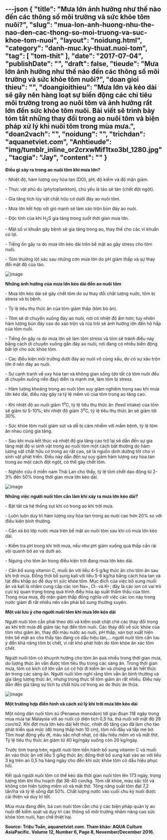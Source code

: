 ---json
{
    "title": "Mưa lớn ảnh hưởng như thế nào đến các thông số môi trường và sức khỏe tôm nuôi?",
    "slug": "mua-lon-anh-huong-nhu-the-nao-den-cac-thong-so-moi-truong-va-suc-khoe-tom-nuoi",
    "layout": "noidung.html",
    "category": "danh-muc.ky-thuat.nuoi-tom",
    "tag": [
        "tom-thit"
    ],
    "date": "2017-07-04",
    "publishDate": "",
    "draft": false,
    "tieude": "Mưa lớn ảnh hưởng như thế nào đến các thông số môi trường và sức khỏe tôm nuôi?",
    "doan gioi thieu": "",
    "doangioithieu": "Mưa lớn và kéo dài sẽ gây nên hàng loạt sự biến động các chỉ tiêu môi trường trong ao nuôi tôm và ảnh hưởng rất lớn đến sức khỏe tôm nuôi. Bài viết sẽ trình bày tóm tắt những thay đổi trong ao nuôi tôm và biện pháp xử lý khi nuôi tôm trong mùa mưa.",
    "doan2vach": "",
    "noidung": "",
    "trichdan": "aquanetviet.com",
    "Anhtieude": "img/tumblr_inline_or2crxwMif1txo3bl_1280.jpg",
    "tacgia": "Jay",
    "__content__": ""
}
---
<p><strong>Điều g&igrave; xảy ra trong ao nu&ocirc;i t&ocirc;m khi mưa lớn?</strong>&nbsp;</p>

<p>- Nhiệt độ, h&agrave;m lượng oxy h&ograve;a tan (DO), pH, độ kiềm v&agrave; độ mặn giảm.</p>

<p>- Thực vật ph&ugrave; du (phytoplankton), chủ yếu l&agrave; tảo sẽ t&agrave;n (chết đột ngột).</p>

<p>- Gia tăng t&iacute;ch lũy vật chất hữu cơ dưới đ&aacute;y ao nu&ocirc;i t&ocirc;m.</p>

<p>- Mưa lớn kết hợp với gi&oacute; mạnh sẽ l&agrave;m x&aacute;o trộn b&ugrave;n đ&aacute;y ao nu&ocirc;i.</p>

<p>- Độc t&iacute;nh của kh&iacute; H<sub>2</sub>S gia tăng trong suốt thời gian mưa lớn.</p>

<p>- Mật số vi khuẩn g&acirc;y bệnh sẽ gia tăng trong ao, thay thế cho c&aacute;c vi khuẩn c&oacute; lợi.</p>

<p>- Tiếng ồn g&acirc;y ra do mưa lớn k&eacute;o d&agrave;i tr&ecirc;n bề mặt ao g&acirc;y stress cho t&ocirc;m nu&ocirc;i.</p>

<p>- T&ocirc;m thường lột x&aacute;c sau những cơn mưa lớn do pH giảm thấp v&agrave; sự thay đổi mật độ của tảo.&nbsp;</p>

<p><img alt="image" src="http://68.media.tumblr.com/9fe585c1cd92731a56efaa6812949415/tumblr_inline_or2cxxGnYx1txo3bl_1280.jpg" /></p>

<p><strong>Những ảnh hưởng của mưa lớn k&eacute;o d&agrave;i đến ao nu&ocirc;i t&ocirc;m</strong>&nbsp;</p>

<p>- Mưa lớn k&eacute;o d&agrave;i sẽ g&acirc;y chết t&ocirc;m do sự thay đổi chất lượng nước, t&ocirc;m bị stress v&agrave; bị bệnh.</p>

<p>- Tỷ lệ ti&ecirc;u thụ thức ăn của t&ocirc;m giảm thấp (t&ocirc;m bỏ ăn).</p>

<p>- T&ocirc;m sẽ di chuyển xuống đ&aacute;y ao nu&ocirc;i, nơi c&oacute; nhiệt độ ấm hơn; tuy nhi&ecirc;n h&agrave;m lượng b&ugrave;n đ&aacute;y cao do x&aacute;o trộn v&agrave; rửa tr&ocirc;i sẽ ảnh hướng lớn đến h&ocirc; hấp của t&ocirc;m nu&ocirc;i.</p>

<p>- Tiếng ồn g&acirc;y ra do mưa lớn sẽ l&agrave;m t&ocirc;m stress v&agrave; t&ocirc;m sẽ tr&aacute;nh điều n&agrave;y bằng c&aacute;ch di chuyển xuống gần đ&aacute;y ao nu&ocirc;i, nơi đang c&oacute; nhiều biến động bất lợi cho sức khỏe t&ocirc;m.</p>

<p>- C&aacute;c điều kiện m&ocirc;i trường dưới đ&aacute;y ao nu&ocirc;i v&ocirc; c&ugrave;ng xấu, do c&oacute; sự x&aacute;o trộn lớn ở nền đ&aacute;y ao nu&ocirc;i.</p>

<p>- Sự cạnh tranh về oxy h&ograve;a tan v&agrave; kh&ocirc;ng gian sống (do tất cả t&ocirc;m nu&ocirc;i đều di chuyển xuống nền đ&aacute;y) diễn ra mạnh mẽ, l&agrave;m t&ocirc;m bị stress.</p>

<p>- H&agrave;m lượng kho&aacute;ng trong ao nu&ocirc;i t&ocirc;m suy giảm nghi&ecirc;m trọng sau khi mưa lớn k&eacute;o d&agrave;i, điều n&agrave;y g&acirc;y ra tỷ lệ mềm vỏ của t&ocirc;m trong ao tăng cao.</p>

<p>- Khi nhiệt độ ao nu&ocirc;i giảm 1<sup>o</sup>C, tỷ lệ ti&ecirc;u thụ thức ăn (feed intake) của t&ocirc;m sẽ giảm từ 5-10%; khi nhiệt độ giảm 3<sup>o</sup>C, tỷ lệ ti&ecirc;u thụ thức ăn sẽ giảm tới 30%.</p>

<p>- Sức khỏe t&ocirc;m nu&ocirc;i giảm s&uacute;t v&agrave; dễ bị cảm nhiễm với mầm bệnh, tỷ lệ t&ocirc;m ăn nhau cũng gia tăng.</p>

<p>- Sau khi mưa kết th&uacute;c v&agrave; nhiệt độ gia tăng cao trở lại sẽ dẫn đến sự gia tăng mật độ vi sinh vật trong ao nu&ocirc;i t&ocirc;m một c&aacute;ch bất thường do h&agrave;m lượng vật chất hữu cơ trong ao rất cao, sẽ l&agrave; nguồn dinh dưỡng tốt cho vi sinh vật ph&aacute;t triển. Điều n&agrave;y dẫn đến sự suy giảm h&agrave;m lượng oxy h&ograve;a tan trong ao một c&aacute;ch đột ngột, c&oacute; thể g&acirc;y chết t&ocirc;m.</p>

<p>- Nghi&ecirc;n cứu ở miền nam Th&aacute;i Lan cho thấy, tỷ lệ t&ocirc;m chết dao động từ 2-3% đến 50% trong thời gian mưa lớn k&eacute;o d&agrave;i. &nbsp; &nbsp; &nbsp; &nbsp;&nbsp;</p>

<p><img alt="image" src="http://68.media.tumblr.com/efbbeb112bcde4d0b309710a13aa5e5f/tumblr_inline_or2d0oena01txo3bl_1280.jpg" /></p>

<p><strong>Những việc người nu&ocirc;i t&ocirc;m cần l&agrave;m khi xảy ra mưa lớn k&eacute;o d&agrave;i?</strong>&nbsp;</p>

<p>- Bật tất cả hệ thống sụt kh&iacute; c&oacute; trong ao khi trời mưa.</p>

<p>- Lu&ocirc;n lu&ocirc;n duy tr&igrave; h&agrave;m lượng oxy h&ograve;a tan trong ao nu&ocirc;i cao hơn 20% so với điều kiện b&igrave;nh thường.</p>

<p>- Cần xả bỏ lớp nước mưa tr&ecirc;n bề mặt ao nu&ocirc;i t&ocirc;m sau khi c&oacute; mưa lớn k&eacute;o d&agrave;i.</p>

<p>- Kiểm tra pH trong khi trời mưa, nếu như pH giảm xuống qu&aacute; thấp cần rải v&ocirc;i quanh bờ ao v&agrave; dưới ao.</p>

<p>- Ngưng cho t&ocirc;m ăn trong điều kiện trời đang mưa lớn k&eacute;o d&agrave;i.</p>

<p>- Cần bổ sung vitamin C, muối ăn với liều 4-5 g/kg thức ăn cho t&ocirc;m ăn sau khi trời mưa. Đồng thời bổ sung kali với liều 5-6 kg/ha bằng c&aacute;ch h&ograve;a tan v&agrave; tạt đều khắp ao để duy tr&igrave; sức khỏe t&ocirc;m. Mục đ&iacute;ch của việc bổ sung muối ăn v&agrave; kali l&agrave; nhằm cung cấp c&aacute;c ion Na+, Cl- v&agrave; K+; đ&acirc;y l&agrave; c&aacute;c ion c&oacute; vai tr&ograve; cực kỳ quan trọng trong qu&aacute; tr&igrave;nh điều h&ograve;a &aacute;p suất thẩm thấu của t&ocirc;m. Trong m&ugrave;a mưa, độ mặn giảm thấp đồng nghĩa với việc c&aacute;c ion n&agrave;y trong nước giảm đi rất nhiều n&ecirc;n cần phải bổ sung thường xuy&ecirc;n. &nbsp;&nbsp;</p>

<p><strong>Một v&agrave;i lưu &yacute; cho người nu&ocirc;i t&ocirc;m khi mưa lớn k&eacute;o d&agrave;i</strong>&nbsp;</p>

<p>Người nu&ocirc;i t&ocirc;m cần phải theo d&otilde;i v&agrave; kiểm so&aacute;t chặt chẻ c&aacute;c thay đổi trong ao khi trời mưa để giảm t&aacute;c hại đến t&ocirc;m nu&ocirc;i. C&aacute;c thay đổi về sức khỏe của t&ocirc;m như giảm ăn, thay đổi m&agrave;u nước ao nu&ocirc;i, pH thấp, v&aacute;n bọt xuất hiện tr&ecirc;n bề mặt ao cho thấy tảo đang c&oacute; dấu hiệu t&agrave;n,&hellip; người nu&ocirc;i t&ocirc;m cần lưu &yacute; đến khả năng t&ocirc;m bị chết, v&igrave; rất kh&oacute; ph&aacute;t hiện do t&ocirc;m khỏe ăn x&aacute;c t&ocirc;m chết.&nbsp;</p>

<p>Người nu&ocirc;i t&ocirc;m c&oacute; khuynh hướng cho t&ocirc;m ăn qu&aacute; nhiều trong thời gian mưa, do lượng thức ăn vẫn được t&ocirc;m ti&ecirc;u thụ trong c&aacute;c s&agrave;ng ăn. Trong thời gian mưa, t&ocirc;m c&oacute; k&iacute;ch cỡ lớn vẫn c&oacute; cơ hội đi kiếm ăn v&agrave; ch&uacute;ng sẽ ăn hết thức ăn trong c&aacute;c s&agrave;ng ăn. Người nu&ocirc;i t&ocirc;m nghĩ rằng t&ocirc;m vẫn ăn b&igrave;nh thường v&agrave; gia tăng lượng thức ăn, nhưng trong thực tế t&ocirc;m giảm ăn rất nhiều. Điều n&agrave;y dẫn đến gia tăng sự t&iacute;ch tụ chất hữu cơ trong ao do thức ăn thừa. &nbsp;&nbsp;</p>

<p><img alt="image" src="http://68.media.tumblr.com/24112a91de87b1428721c06d6ce8d03c/tumblr_inline_or2cyiHZkV1txo3bl_1280.jpg" /></p>

<p><strong>Một trường hợp điển h&igrave;nh v&agrave; c&aacute;ch xử l&yacute; khi trời mưa lớn k&eacute;o d&agrave;i</strong>&nbsp;</p>

<p>Một n&ocirc;ng d&acirc;n nu&ocirc;i t&ocirc;m s&uacute; (Penaeus monodon) tới giai đoạn 118 ng&agrave;y trong m&ugrave;a mưa tại Malaysia với ao nu&ocirc;i c&oacute; diện t&iacute;ch 0,5 ha, thả nu&ocirc;i với mật độ 28 con/m2. Khi đợt mưa lớn k&eacute;o d&agrave;i kết th&uacute;c, nhiệt độ tăng cao đ&atilde; l&agrave;m cho tảo ph&aacute;t triển qu&aacute; mức (độ trong thấp hơn 10 cm), t&ocirc;m nổi đầu v&agrave; tấp m&eacute; bờ. T&ocirc;m hoạt động yếu ớt, m&agrave;u sắc nhợt nhạt, c&oacute; dấu hiệu mềm vỏ v&agrave; mất thịt. Tỷ lệ ti&ecirc;u thụ thức ăn giảm từ 40 kg/ng&agrave;y xuống c&ograve;n 20 kg/ng&agrave;y.</p>

<p>Trước t&igrave;nh trạng tr&ecirc;n, người nu&ocirc;i t&ocirc;m tiến h&agrave;nh bổ sung vitamin C v&agrave; muối ăn v&agrave;o thức ăn với liều 5 g/kg thức ăn; đồng thời bổ sung kali v&agrave;o ao với liều 3 kg tr&ecirc;n ao 0,5 ha h&agrave;ng ng&agrave;y cho đến khi sức khỏe t&ocirc;m c&oacute; dấu hiệu phục hồi. &nbsp;</p>

<p>Kết quả người nu&ocirc;i t&ocirc;m c&oacute; thể k&eacute;o d&agrave;i thời gian nu&ocirc;i t&ocirc;m l&ecirc;n 173 ng&agrave;y, trọng lượng t&ocirc;m khi thu hoạch đạt 38-40 con/kg. T&ocirc;m rất khỏe, m&agrave;u sắc tốt v&agrave; kh&ocirc;ng c&ograve;n hiện tượng mềm vỏ v&agrave; mất thịt. Tổng năng suất t&ocirc;m đạt 7,2 tấn/ha v&agrave; tỷ lệ sống đạt 50%. Chất lượng nước v&agrave;o cuối chu kỳ nu&ocirc;i được cải thiện v&agrave; duy tr&igrave; tốt.</p>

<p>M&ugrave;a mưa đang đến, b&agrave; con nu&ocirc;i t&ocirc;m cần ch&uacute; &yacute; c&aacute;c biện ph&aacute;p quản l&yacute; ao nu&ocirc;i để kiểm so&aacute;t v&agrave; duy tr&igrave; c&aacute;c th&ocirc;ng số m&ocirc;i trường nhằm n&acirc;ng cao sức khỏe t&ocirc;m nu&ocirc;i, hạn chế thiệt hại. &nbsp;</p>

<p><strong>Source: Triệu Tuấn, aquanetviet.com.&nbsp;Tham khảo: AQUA Culture AsiaPacific. Volume 12, Number 6, Page 8, November/December 2016.</strong></p>
